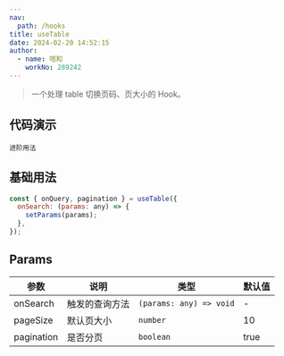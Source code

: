 ```yaml
---
nav:
  path: /hooks
title: useTable
date: 2024-02-20 14:52:15
author: 
  - name: 喧和
    workNo: 289242
---
```


> 一个处理 table 切换页码、页大小的 Hook。

## 代码演示

<code src="./demo/index.tsx">进阶用法</code>

## 基础用法
```js
const { onQuery, pagination } = useTable({
  onSearch: (params: any) => {
    setParams(params);
  },
});
```

## Params
| 参数	 |  说明	|  类型 | 默认值 |
| -------- | ----------- | -------- | -------- |
| onSearch	| 触发的查询方法	| `(params: any) => void` | - |
| pageSize	| 默认页大小	| `number` | 10 |
| pagination	| 是否分页	| `boolean` | true |